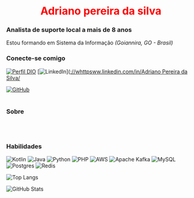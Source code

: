 <h1 align="center"> 
  <a href="https://www.linkedin.com/in/adriano-pereira-249a933b/" style="color: #f00 !important; text-decoration: none; color: inherit;">
    <span>Adriano pereira da silva</span>
  </a>
</h1>

### Analista de suporte local a mais de 8 anos 
Estou formando em Sistema da Informação
<i>(Goiannira, GO - Brasil)</i>

### Conecte-se comigo

[![Perfil DIO](https://img.shields.io/badge/-Meu%20Perfil%20na%20DIO-0077B5?style=for-the-badge&logo=gitbook&logoColor=white)](https://www.dio.me/users/apesilva2012)
[![LinkedIn](https://img.shields.io/badge/linkedin-%230077B5.svg?style=for-the-badge&logo=linkedin&logoColor=white)]([://whttpsww.linkedin.com/in/Adriano Pereira da Silva/](https://www.linkedin.com/in/adriano-pereira-249a933b/)

[![GitHub](https://img.shields.io/badge/GitHub-0077B5?style=for-the-badge&logo=github&logoColor=white)](https://github.com/AdrianoPereiraSilva)
<br />
<br />

###  Sobre
<i>
<br />


</i>


<br />

### Habilidades
![Kotlin](https://img.shields.io/badge/Kotlin-000?style=for-the-badge&logo=kotlin&logoColor=0095D5)
![Java](https://img.shields.io/badge/Java-000?style=for-the-badge&logo=openjdk&logoColor=ED8B00)
![Python](https://img.shields.io/badge/Python-000?style=for-the-badge&logo=python&logoColor=3776AB)
![PHP](https://img.shields.io/badge/php-%23777BB4.svg?style=for-the-badge&logo=php&logoColor=white)
![AWS](https://img.shields.io/badge/AWS-%23FF9900.svg?style=for-the-badge&logo=amazon-aws&logoColor=white)
![Apache Kafka](https://img.shields.io/badge/Apache%20Kafka-000?style=for-the-badge&logo=apachekafka)
![MySQL](https://img.shields.io/badge/mysql-4479A1.svg?style=for-the-badge&logo=mysql&logoColor=white)
![Postgres](https://img.shields.io/badge/postgres-%23316192.svg?style=for-the-badge&logo=postgresql&logoColor=white)
![Redis](https://img.shields.io/badge/redis-%23DD0031.svg?style=for-the-badge&logo=redis&logoColor=white)

![Top Langs](https://github-readme-stats-git-masterrstaa-rickstaa.vercel.app/api/top-langs/?username=adrianoPereiraSilva&layout=compact&bg_color=000&border_color=30A3DC&title_color=E94D5F&text_color=FFF)

![GitHub Stats](https://github-readme-stats.vercel.app/api?username=AdrianoPereiraSilva&show_icons=true&theme=transparent&bg_color=000&border_color=30A3DC&title_color=E94D5F&include_all_commits=true&count_private=true&text_color=fff&icon_color=00BFFF)

